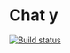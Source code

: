 # Chat  y
[![Build status](https://ci.appveyor.com/api/projects/status/l0bxhmrj59xrisrm/branch/master?svg=true)](https://ci.appveyor.com/project/TarasPosvistak/chat/branch/master)
